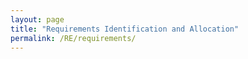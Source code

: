 ```yaml
---
layout: page
title: "Requirements Identification and Allocation"
permalink: /RE/requirements/
---
```




